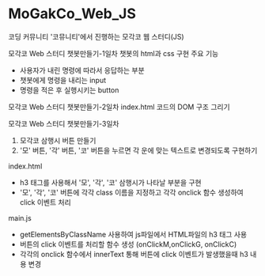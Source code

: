 # MoGakCo_Web_JS

코딩 커뮤니티 '코뮤니티'에서 진행하는 모각코 웹 스터디(JS)

모각코 Web 스터디 챗봇만들기-1일차
챗봇의 html과 css 구현
주요 기능

- 사용자가 내린 명령에 따라서 응답하는 부분
- 챗봇에게 명령을 내리는 input
- 명령을 적은 후 실행시키는 button

모각코 Web 스터디 챗봇만들기-2일차
index.html 코드의 DOM 구조 그리기

모각코 Web 스터디 챗봇만들기-3일차

1. 모각코 삼행시 버튼 만들기
2. '모' 버튼, '각' 버튼, '코' 버튼을 누르면 각 운에 맞는 텍스트로 변경되도록 구현하기

index.html

- h3 태그를 사용해서 '모', '각', '코' 삼행시가 나타날 부분을 구현
- '모', '각', '코' 버튼에 각각 class 이름을 지정하고 각각 onclick 함수 생성하여 click 이벤트 처리

main.js

- getElementsByClassName 사용하여 js파일에서 HTML파일의 h3 태그 사용
- 버튼의 click 이벤트를 처리할 함수 생성 (onClickM,onClickG, onClickC)
- 각각의 onclick 함수에서 innerText 통해 버튼에 click 이벤트가 발생했을때 h3 내용 변경
